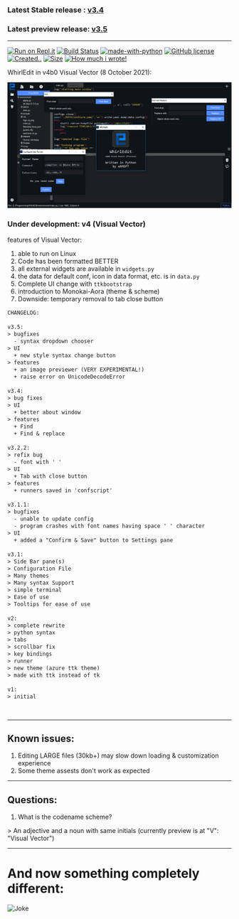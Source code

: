 ### Latest Stable release : [v3.4](https://github.com/Whirlpool-Programmer/WhirlEdit/releases/tag/v3.4)
### Latest preview release: [v3.5](https://github.com/Whirlpool-Programmer/WhirlEdit/releases/tag/v3.5)
<hr>

[![Run on Repl.it](https://repl.it/badge/github/Whmsft/WhirlEdit)](https://repl.it/github/whirlpool-programmer/WhirlEdit)
[![Build Status](https://github.com/whirlpool-programmer/whirledit/actions/workflows/python-app.yml/badge.svg)](https://github.com/whirlpool-programmer/whirledit/actions/workflows/python-app.yml)
[![made-with-python](https://img.shields.io/badge/Made%20with-Python-1f425f.svg)](https://www.python.org/)
[![GitHub license](https://img.shields.io/github/license/Whirlpool-programmer/whirledit.svg)](https://github.com/whirlpool-programmer/whirledit/blob/master/LICENSE)
[![Created..](https://badges.pufler.dev/created/Whirlpool-Programmer/Whirledit)]() 
[![Size](https://shields.io/github/repo-size/Whirlpool-Programmer/whirledit)]()
[![How much i wrote!](https://shields.io/tokei/lines/github/whirlpool-programmer/whirledit)]()

WhirlEdit in v4b0 Visual Vector (8 October 2021):

![](screenshot.png)

### Under development: v4 (Visual Vector)

features of Visual Vector:
1. able to run on Linux
2. Code has been formatted BETTER
3. all external widgets are available in `widgets.py`
4. the data for default conf, icon in data format, etc. is in `data.py`
5. Complete UI change with `ttkbootstrap`
6. introduction to Monokai-Aora (theme & scheme)
7. Downside: temporary removal to tab close button

```
CHANGELOG:

v3.5:
> bugfixes
  - syntax dropdown chooser
> UI
  + new style syntax change button
> features
  + an image previewer (VERY EXPERIMENTAL!)
  + raise error on UnicodeDecodeError
 
v3.4:
> bug fixes
> UI
  + better about window
> features
  + Find
  + Find & replace

v3.2.2:
> refix bug
  - font with ' '
> UI
  + Tab with close button
> features
  + runners saved in 'confscript'

v3.1.1:
> bugfixes
  - unable to update config
  - program crashes with font names having space ' ' character
> UI
  + added a "Confirm & Save" button to Settings pane

v3.1:
> Side Bar pane(s)
> Configuration File
> Many themes
> Many syntax Support
> simple terminal
> Ease of use 
> Tooltips for ease of use

v2:
> complete rewrite
> python syntax
> tabs
> scrollbar fix
> key bindings
> runner
> new theme (azure ttk theme)
> made with ttk instead of tk

v1:
> initial
```
<br>
<hr>

## Known issues:

1. Editing LARGE files (30kb+) may slow down loading & customization experience
2. Some theme assests don't work as expected

<hr>

## Questions:

1. What is the codename scheme?

\> An adjective and a noun with same initials (currently preview is at "V": "Visual Vector")

<hr>

# And now something completely different:

![Joke](https://readme-jokes.vercel.app/api)

